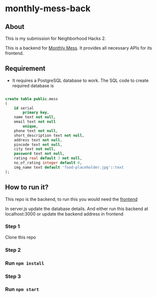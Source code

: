 # monthly-mess-back

## About
This is my submission for Neighborhood Hacks 2.

This is a backend for [Monthly Mess](https://github.com/myankpraksh/monthly-mess). It provides all necessary APIs for its frontend.

## Requirement
* It requires a PostgreSQL database to work. The SQL code to create required database is

```sql

create table public.mess
(
	id serial
		primary key,
	name text not null,
	email text not null
		unique,
	phone text not null,
	short_description text not null,
	address text not null,
	pincode text not null,
	city text not null,
	password text not null,
	rating real default 3 not null,
	no_of_rating integer default 0,
	img_name text default 'food-placeholder.jpg'::text
);

```

## How to run it?

This repo is the backend, to run this you would need the [frontend](https://github.com/myankpraksh/monthly-mess)

In server.js update the database details. And either run this backend at localhost:3000 or update the backend address in frontend

### Step 1
Clone this repo
### Step 2
### Run `npm install`
### Step 3
### Run `npm start`

